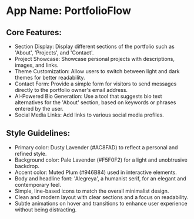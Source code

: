 # **App Name**: PortfolioFlow

## Core Features:

- Section Display: Display different sections of the portfolio such as 'About', 'Projects', and 'Contact'.
- Project Showcase: Showcase personal projects with descriptions, images, and links.
- Theme Customization: Allow users to switch between light and dark themes for better readability.
- Contact Form: Provide a simple form for visitors to send messages directly to the portfolio owner's email address.
- AI-Powered Bio Generation: Use a tool that suggests bio text alternatives for the 'About' section, based on keywords or phrases entered by the user.
- Social Media Links: Add links to various social media profiles.

## Style Guidelines:

- Primary color: Dusty Lavender (#AC8FAD) to reflect a personal and refined style.
- Background color: Pale Lavender (#F5F0F2) for a light and unobtrusive backdrop.
- Accent color: Muted Plum (#946B84) used in interactive elements.
- Body and headline font: 'Alegreya', a humanist serif, for an elegant and contemporary feel.
- Simple, line-based icons to match the overall minimalist design.
- Clean and modern layout with clear sections and a focus on readability.
- Subtle animations on hover and transitions to enhance user experience without being distracting.